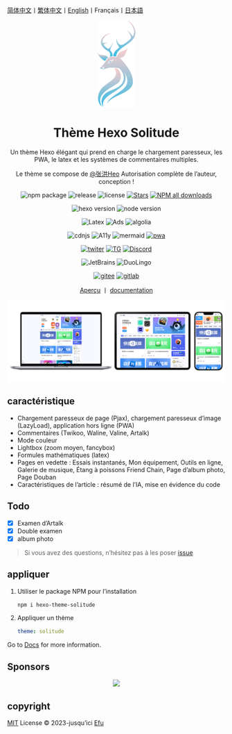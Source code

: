 [简体中文](README.md)丨[繁体中文](README_zh-Hant.md)丨[English](README_en-US.md)丨Français丨[日本語](README_ja.md)

<div align="center">

   <img src=".github/logo.svg" alt="Logo de la solitude" height="200">

   <h1>Thème Hexo Solitude</h1>

Un thème Hexo élégant qui prend en charge le chargement paresseux, les PWA, le latex et les systèmes de commentaires
multiples.

Le thème se compose de [@张洪Heo](https://github.com/zhheo) Autorisation complète de l’auteur, conception !

![npm package](https://img.shields.io/npm/v/hexo-theme-solitude?logo=npm)
![release](https://img.shields.io/github/package-json/v/valor-x/hexo-theme-solitude/master?color=%231ab1ad&label=release)
![license](https://img.shields.io/github/license/valor-x/hexo-theme-solitude?color=FF5531)
[![Stars](https://img.shields.io/github/stars/valor-x/hexo-theme-solitude)](https://github.com/valor-x/hexo-theme-solitude/stargazers)
[![NPM all downloads](https://img.shields.io/npm/dy/hexo-theme-solitude?color=white)](https://www.npmjs.com/package/hexo-theme-solitude)

![hexo version](https://img.shields.io/badge/hexo-7.0.0+-blue?logo=hexo&logoColor=white)
![node version](https://img.shields.io/badge/node-14.0.0-white?logo=node.js&logoColor=white)

![Latex](https://img.shields.io/badge/latex-20B2AA?logo=Latex)
![Ads](https://img.shields.io/badge/Google_Ads-black?logo=googleads)
![algolia](https://img.shields.io/badge/algolia-457AFF?logo=algolia)

![cdnjs](https://img.shields.io/badge/cdnjs-orange?logo=Cloudflare&logoColor=white)
![A11y](https://img.shields.io/badge/A11y-green?logo=%C3%8Ele-de-France%20Mobilit%C3%A9s&logoColor=white)
![mermaid](https://img.shields.io/badge/mermaid-ff3670?logo=mermaid&logoColor=white)
[![pwa](https://img.shields.io/badge/pwa-red?logo=pwa)](https://developer.mozilla.org/en-US/docs/Web/Progressive_web_apps)

[![twiter](https://img.shields.io/badge/Twitter-gray?logo=x)](https://twitter.com/efu_oo)
[![TG](https://img.shields.io/badge/Telegram-gray?logo=Telegram&logoColor=white)](https://t.me/solitudePro)
[![Discord](https://img.shields.io/discord/1218118131428495430?label=Discord&logo=Discord&labelColor=white&color=black)](https://discord.gg/Y8VEvVgW)

![JetBrains](https://img.shields.io/badge/jetbrains-support-black?logo=jetbrains)
![DuoLingo](https://img.shields.io/badge/duolingo-support-black?logo=duolingo&logoColor=white)

[![gitee](https://img.shields.io/badge/Gitee-red?logo=gitee)](https://gitee.com/nsjjd_w/hexo-theme-solitude)
[![gitlab](https://img.shields.io/badge/GitLab-blue?logo=gitlab)](https://gitlab.com/efu/hexo-theme-solitude)

[Aperçu](https://www.efu.me/) 丨  [documentation](https://solitude-docs.efu.me/)

</div>

![Screenshot](.github/screenshot.png)

## caractéristique

- Chargement paresseux de page (Pjax), chargement paresseux d’image (LazyLoad), application hors ligne (PWA)
- Commentaires (Twikoo, Waline, Valine, Artalk)
- Mode couleur
- Lightbox (zoom moyen, fancybox)
- Formules mathématiques (latex)
- Pages en vedette : Essais instantanés, Mon équipement, Outils en ligne, Galerie de musique, Étang à poissons Friend
  Chain, Page d’album photo, Page Douban
- Caractéristiques de l’article : résumé de l’IA, mise en évidence du code

## Todo

- [x] Examen d’Artalk
- [x] Double examen
- [x] album photo

> Si vous avez des questions, n’hésitez pas à les poser [issue](https://github.com/valor-x/hexo-theme-solitude/issues)

## appliquer

1. Utiliser le package NPM pour l’installation
      ```bash
      npm i hexo-theme-solitude
      ```
2. Appliquer un thème
      ```yaml
      theme: solitude
      ```

Go to [Docs](https://solitude-docs.efu.me) for more information.

## Sponsors

<p align="center">
  <a href="https://cdn.jsdelivr.net/gh/efuo/static/sponsors.svg">
    <img src='https://cdn.jsdelivr.net/gh/efuo/static/sponsors.svg'/>
  </a>
</p>

## copyright

[MIT](./LICENSE) License &copy; 2023-jusqu’ici [Efu](https://github.com/efuo)